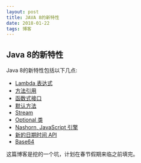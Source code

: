```yaml
---
layout: post
title: JAVA 8的新特性
date: 2018-01-22
tags: 博客
---
```


## Java 8的新特性
Java 8的新特性包括以下几点:
- [Lambda 表达式]()
- [方法引用]()
- [函数式接口]()
- [默认方法]()
- [Stream]()
- [Optional 类]()
- [Nashorn, JavaScript 引擎]()
- [新的日期时间 API]()
- [Base64]()

这篇博客是挖的一个坑，计划在春节假期来临之前填完。